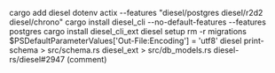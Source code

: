 cargo add diesel dotenv actix --features "diesel/postgres diesel/r2d2 diesel/chrono"
cargo install diesel_cli --no-default-features --features postgres
cargo install diesel_cli_ext
diesel setup
rm -r migrations
$PSDefaultParameterValues['Out-File:Encoding'] = 'utf8'
diesel print-schema > src/schema.rs
diesel_ext > src/db_models.rs
diesel-rs/diesel#2947 (comment)
